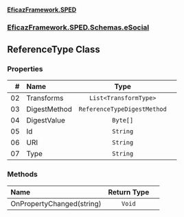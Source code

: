 #### [EficazFramework.SPED](EficazFrameworkSPED.md 'EficazFramework SPED')
### [EficazFramework.SPED.Schemas.eSocial](EficazFramework.SPED.Schemas.eSocial.md 'EficazFramework.SPED.Schemas.eSocial')

## ReferenceType Class
### Properties

| # | Name | Type | |
| ---: | :--- | :---: | :--- |
| 02 | Transforms | `List<TransformType>` |  |
| 03 | DigestMethod | `ReferenceTypeDigestMethod` |  |
| 04 | DigestValue | `Byte[]` |  |
| 05 | Id | `String` |  |
| 06 | URI | `String` |  |
| 07 | Type | `String` |  |
### Methods

| Name | Return Type | |
| :--- | :---: | :--- |
| OnPropertyChanged(string) | `Void` |  |
